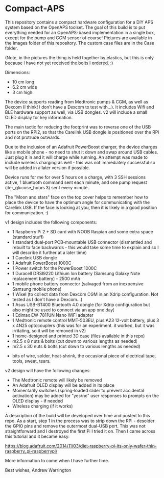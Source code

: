 # Compact-APS

This repository contains a compact hardware configuration for a DIY APS system based on the OpenAPS toolset. The goal of this build is to put everything needed for an OpenAPS-based implementation in a single box, except for the pump and CGM sensor of course! Pictures are available in the Images folder of this repository. The custom case files are in the Case folder.

(Note, in the pictures the thing is held together by elastics, but this is only because I have not yet received the bolts I ordered. :)

Dimensions:
- 10 cm long
- 6.2 cm wide
- 3 cm high

The device supports reading from Medtronic pumps & CGM, as well as Dexcom (I think! I don't have a Dexcom to test with...). It includes Wifi and BLE hardware support as well, via USB dongles. v2 will include a small OLED display for key information.

The main tactic for reducing the footprint was to reverse one of the USB ports on the RPi2, so that the Carelink USB dongle is positioned over the RPi and not protrude outwards.

Due to the inclusion of an Adafruit PowerBoost charger, the device charges like a mobile phone - no need to shut it down and swap around USB cables. Just plug it in and it will charge while running. An attempt was made to include wireless charging as well - this was not immediately successful so will be added in a later version if possible.

Device runs for me for over 5 hours on a charge, with 3 SSH sessions active, 1 bluetooth command sent each minute, and one pump request (iter_glucose_hours 3) sent every minute.

The "Moon and stars" face on the top cover helps to remember how to place the device to have the optimum angle for communicating with the Carelink USB. If the face is looking at you, then it is likely in a good position for communication. :)

v1 design includes the following components:

- 1 Raspberry Pi 2 + SD card with NOOB Raspian and some extra space (standard stuff)
- 1 standard dual-port PCB-mountable USB connector (dismantled and rebuilt to face backwards - this would take some time to explain and so I will describe it further at a later time)
- 1 Carelink USB dongle
- 1 Adafruit PowerBoost 1000C
- 1 Power switch for the PowerBoost 1000C
- 1 Duracell DRSI9220 Lithium Ion battery (Samsung Galaxy Note replacement battery) - 2500 mAh
- 1 mobile phone battery connector (salvaged from an inexpensive Samsung mobile phone)
- 1 Wixel (to collect data from Dexcom CGM in an Xdrip configuration. Not tested as I don't have a Dexcom...)
- 1 Asus USB-BT400 Bluetooth 4.0 dongle (for Xdrip configuration but also might be used to connect via an app one day)
- 1 Edimax EW-7811UN Nano WiFi adapter
- 1 Medtronic remote control MMT-503EU, plus A23 12-volt battery, plus 3 x 4N25 optocouplers (this was for an experiment. it worked, but it was irritating, so it will be removed in v2)
- 1 home-designed and printed 3D case (files available in this repo)
- m2.5 x 8 nuts & bolts (cut down to various lengths as needed)
- m2.5 x 30 nuts & bolts (cut down to various lengths as needed)

+ bits of wire, solder, heat-shrink, the occasional piece of electrical tape, tools, sweat, tears.

v2 design will have the following changes:

- The Medtronic remote will likely be removed
- An Adafruit OLED display will be added in its place
- Momentarily switches (spring-loaded slider to prevent accidental activation) may be added for "yes/no" user responses to prompts on the OLED display - if needed
- Wireless charging (if it works) 

A description of the build will be developed over time and posted to this repo. As a start, step 1 in the process was to strip down the RPi - desolder the GPIO pins and remove the outermost dual-USB port. This was not straightforward and I destroyed the first Pi I tried it on. Then I came across this tutorial and it became easy:

https://blog.adafruit.com/2014/11/03/diet-raspberry-pi-its-only-wafer-thin-raspberry_pi-raspberrypi/

More information to come when I have further time.

Best wishes, Andrew Warrington

